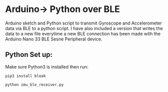 # Arduino-> Python over BLE
Arduino sketch and Python script to transmit Gyroscope and Accelerometer data via BLE to a python script. I have also included a version that writes the data to a new file everytime a new BLE connection has been made with the Arduino Nano 33 BLE Sesne Peripheral device.

## Python Set up:

Make sure Python3 is installed then run:
   ```
pip3 install bleak
   ```
   ```
python imu_ble_receiver.py
   ```


